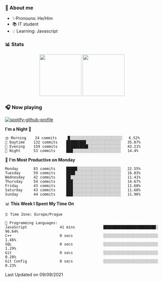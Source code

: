 ### 👋 About me

- ✨Pronouns: He/Him
- 📚 IT student
- 💡 Learning: Javascript

### 📊 Stats
<p align="center">
  <img height="137px" src="https://github-readme-stats-ashy-seven.vercel.app/api?username=Nanoslav&count_private=true&theme=dark&show_icons=true" />
  <img height="137px" src="https://github-readme-stats-ashy-seven.vercel.app/api/top-langs?username=Nanoslav&count_private=true&layout=compact&theme=dark" />
</p>

### 🎧 Now playing
[![spotify-github-profile](https://spotify-github-profile.vercel.app/api/view?uid=g509347fts6blldcmm8uxhzib&cover_image=true&theme=novatorem)](https://spotify-github-profile.vercel.app/api/view?uid=g509347fts6blldcmm8uxhzib&redirect=true)

<!--START_SECTION:waka-->
**I'm a Night 🦉** 

```text
🌞 Morning    24 commits     █░░░░░░░░░░░░░░░░░░░░░░░░   6.52% 
🌆 Daytime    132 commits    █████████░░░░░░░░░░░░░░░░   35.87% 
🌃 Evening    159 commits    ██████████░░░░░░░░░░░░░░░   43.21% 
🌙 Night      53 commits     ███░░░░░░░░░░░░░░░░░░░░░░   14.4%

```
📅 **I'm Most Productive on Monday** 

```text
Monday       83 commits     █████░░░░░░░░░░░░░░░░░░░░   22.55% 
Tuesday      59 commits     ████░░░░░░░░░░░░░░░░░░░░░   16.03% 
Wednesday    42 commits     ██░░░░░░░░░░░░░░░░░░░░░░░   11.41% 
Thursday     54 commits     ███░░░░░░░░░░░░░░░░░░░░░░   14.67% 
Friday       43 commits     ███░░░░░░░░░░░░░░░░░░░░░░   11.68% 
Saturday     43 commits     ███░░░░░░░░░░░░░░░░░░░░░░   11.68% 
Sunday       44 commits     ███░░░░░░░░░░░░░░░░░░░░░░   11.96%

```


📊 **This Week I Spent My Time On** 

```text
⌚︎ Time Zone: Europe/Prague

💬 Programming Languages: 
JavaScript               41 mins             ████████████████████████░   96.64% 
C++                      0 secs              ░░░░░░░░░░░░░░░░░░░░░░░░░   1.46% 
SQL                      0 secs              ░░░░░░░░░░░░░░░░░░░░░░░░░   1.29% 
Git                      0 secs              ░░░░░░░░░░░░░░░░░░░░░░░░░   0.28% 
Git Config               0 secs              ░░░░░░░░░░░░░░░░░░░░░░░░░   0.23%

```


 Last Updated on 09/09/2021
<!--END_SECTION:waka-->

<!--
**Nanoslav/Nanoslav** is a ✨ _special_ ✨ repository because its `README.md` (this file) appears on your GitHub profile.

Here are some ideas to get you started:

- 🔭 I’m currently working on ...
- 🌱 I’m currently learning ...
- 👯 I’m looking to collaborate on ...
- 🤔 I’m looking for help with ...
- 💬 Ask me about ...
- 📫 How to reach me: ...
- 😄 Pronouns: ...
- ⚡ Fun fact: ...
-->
